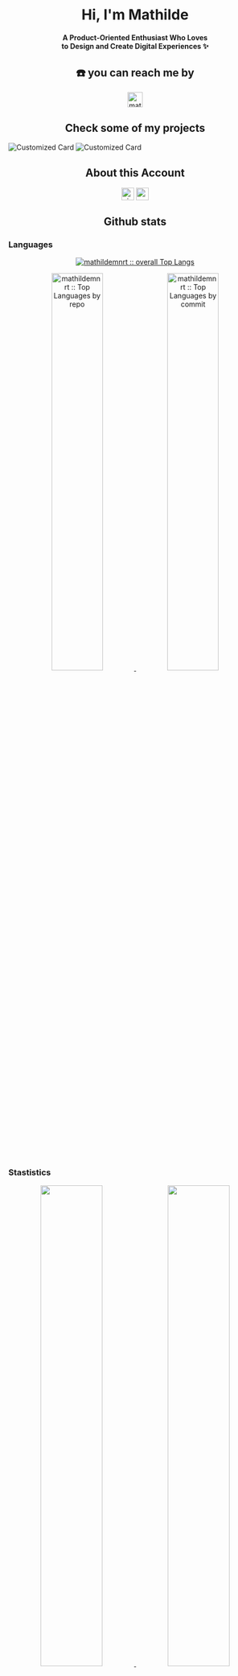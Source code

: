 <div align="center">
<h1 align="center" style="{ border-bottom: 0; }">Hi, I'm Mathilde</h1>
<h4 align="center">A Product-Oriented Enthusiast Who Loves <br>
to Design and Create Digital Experiences ✨</h4>
</div>


<div>
    <h2 align="center">☎️ you can reach me by</h2>
    <p align="center">
<!--       <a href="https://www.linkedin.com/in/mathilde-menoret-6496711a8/" target="blank"><img align="center"
         src="https://img.shields.io/badge/linkedin-%231DA1F2.svg?style=for-the-badge&logo=linkedin&logoColor=white"
         alt="mathildemnrt" height="30"/></a> -->
      <a href="mailto:mathilde.menoret.ultra@gmail.com" target="blank"><img align="center"
         src="https://img.shields.io/badge/gmail-EA4335.svg?style=for-the-badge&logo=gmail&logoColor=white"
         alt="mathildemnrt" height="30"/></a>
    </p>
</div>



<h2 align="center">Check some of my projects</h2>
<p align="center">
        
![Customized Card](https://github-readme-stats.vercel.app/api/pin?username=mathildemnrt\&repo=evently_platform\&title_color=fff\&icon_color=f9f9f9\&text_color=9f9f9f\&bg_color=151515)
![Customized Card](https://github-readme-stats.vercel.app/api/pin?username=mathildemnrt\&repo=threads_clone\&title_color=fff\&icon_color=f9f9f9\&text_color=9f9f9f\&bg_color=151515)

</p>



<div>
<h2 align="center">About this Account</h2>
 <p align="center">
  <a href="github.com/mathildemnrt" target="blank"><img align="center" 
     src="https://komarev.com/ghpvc/?username=mathildemnrt&style=for-the-badge&label=PROFILE+VIEWS" height="25"
     alt="views count" /></a>
  <a href="https://mathildemnrt.github.io/mathildemnrt/"><img align="center" 
     src="https://img.shields.io/website?down_message=offline&style=for-the-badge&up_message=building&url=https%3A%2F%2Fmathildemenoret.com" height="25"
     alt="website" /></a>
  </p>
</div>

  

  <div>
    <h2 align="center"> Github stats </h2>
  <summary><h3>Languages</h3></summary>
            <p align="center">
        <a href="https://github.com/mathildemnrt/">
          <img src="https://github-readme-stats.vercel.app/api/top-langs/?username=mathildemnrt&langs_count=6&theme=default&layout=compact&hide_border=true"
          alt="mathildemnrt :: overall Top Langs " /></a>
      </p>
        <p align="center">
          <a href="https://github.com/mathildemnrt/">
          <img width="45%" src="https://github-profile-summary-cards.vercel.app/api/cards/repos-per-language?username=mathildemnrt&theme=default&layout=compact&hide_border=true"
          alt="mathildemnrt :: Top Languages by repo" />
          <img width="45%" src="https://github-profile-summary-cards.vercel.app/api/cards/most-commit-language?username=mathildemnrt&theme=default&layout=compact&hide_border=true"
          alt="mathildemnrt :: Top Languages by commit" />
          </a>
        </p>


  <summary><h3>Stastistics</h3></summary>
        <p align="center">
          <a href="https://github.com/mathildemnrt/">
          <img width="49.5%" src="https://github-readme-stats.vercel.app/api?username=mathildemnrt&show_icons=true&theme=default&hide_border=true" />
          <img width="49.5%" src="https://github-readme-streak-stats.herokuapp.com/?user=mathildemnrt&theme=default&hide_border=true" />
          </a>
       </p>
     <br>
  </div>    


